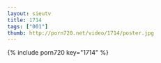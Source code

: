 ```yaml
--- 
layout: sieutv
title: 1714
tags: ["001"]
thumb: http://porn720.net/video/1714/poster.jpg
---
```

{% include porn720 key="1714" %} 
